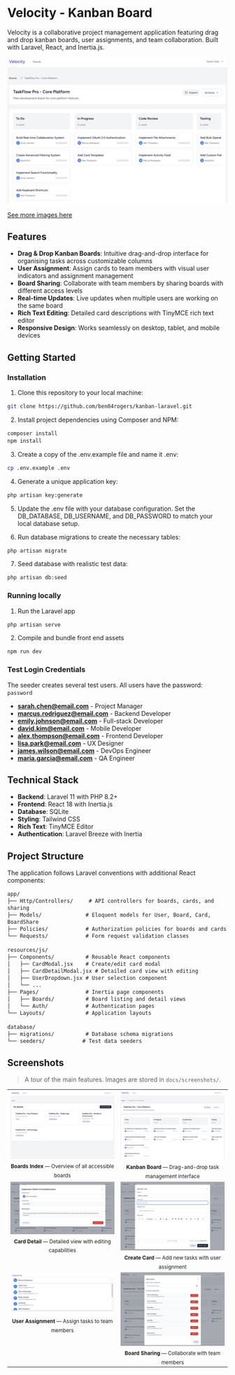 # Velocity - Kanban Board

Velocity is a collaborative project management application featuring drag and drop kanban boards, user assignments, and team collaboration. Built with Laravel, React, and Inertia.js.

![Kanban Board](docs/screenshots/kanban-board.png)

[See more images here](#screenshots)

## Features

- **Drag & Drop Kanban Boards**: Intuitive drag-and-drop interface for organising tasks across customizable columns
- **User Assignment**: Assign cards to team members with visual user indicators and assignment management
- **Board Sharing**: Collaborate with team members by sharing boards with different access levels
- **Real-time Updates**: Live updates when multiple users are working on the same board
- **Rich Text Editing**: Detailed card descriptions with TinyMCE rich text editor
- **Responsive Design**: Works seamlessly on desktop, tablet, and mobile devices

## Getting Started

### Installation

1. Clone this repository to your local machine:

```sh
git clone https://github.com/ben04rogers/kanban-laravel.git
```

2. Install project dependencies using Composer and NPM:

```sh
composer install
npm install
```

3. Create a copy of the .env.example file and name it .env:

```sh
cp .env.example .env
```

4. Generate a unique application key:

```sh
php artisan key:generate
```

5. Update the .env file with your database configuration. Set the DB_DATABASE, DB_USERNAME, and DB_PASSWORD to match your local database setup.

6. Run database migrations to create the necessary tables:

```sh
php artisan migrate
```

7. Seed database with realistic test data:

```sh
php artisan db:seed
```

### Running locally

1. Run the Laravel app

```sh
php artisan serve
```

2. Compile and bundle front end assets

```sh
npm run dev
```

### Test Login Credentials

The seeder creates several test users. All users have the password: `password`

- **sarah.chen@email.com** - Project Manager
- **marcus.rodriguez@email.com** - Backend Developer
- **emily.johnson@email.com** - Full-stack Developer
- **david.kim@email.com** - Mobile Developer
- **alex.thompson@email.com** - Frontend Developer
- **lisa.park@email.com** - UX Designer
- **james.wilson@email.com** - DevOps Engineer
- **maria.garcia@email.com** - QA Engineer

## Technical Stack

- **Backend**: Laravel 11 with PHP 8.2+
- **Frontend**: React 18 with Inertia.js
- **Database**: SQLite
- **Styling**: Tailwind CSS
- **Rich Text**: TinyMCE Editor
- **Authentication**: Laravel Breeze with Inertia

## Project Structure

The application follows Laravel conventions with additional React components:

```
app/
├── Http/Controllers/     # API controllers for boards, cards, and sharing
├── Models/              # Eloquent models for User, Board, Card, BoardShare
├── Policies/            # Authorization policies for boards and cards
└── Requests/            # Form request validation classes

resources/js/
├── Components/          # Reusable React components
│   ├── CardModal.jsx    # Create/edit card modal
│   ├── CardDetailModal.jsx # Detailed card view with editing
│   ├── UserDropdown.jsx # User selection component
│   └── ...
├── Pages/               # Inertia page components
│   ├── Boards/          # Board listing and detail views
│   └── Auth/            # Authentication pages
└── Layouts/             # Application layouts

database/
├── migrations/          # Database schema migrations
└── seeders/            # Test data seeders
```

## Screenshots

> A tour of the main features. Images are stored in `docs/screenshots/`.

<table>
  <tr>
    <td align="center" valign="top" width="50%">
      <img src="docs/screenshots/boards-index.png" alt="Boards Index" width="100%" />
      <div><sub><b>Boards Index</b> — Overview of all accessible boards</sub></div>
    </td>
    <td align="center" valign="top" width="50%">
      <img src="docs/screenshots/kanban-board.png" alt="Kanban Board" width="100%" />
      <div><sub><b>Kanban Board</b> — Drag-and-drop task management interface</sub></div>
    </td>
  </tr>
  <tr>
    <td align="center" valign="top" width="50%">
      <img src="docs/screenshots/card-detail.png" alt="Card Detail" width="100%" />
      <div><sub><b>Card Detail</b> — Detailed view with editing capabilities</sub></div>
    </td>
    <td align="center" valign="top" width="50%">
      <img src="docs/screenshots/create-card.png" alt="Create Card" width="100%" />
      <div><sub><b>Create Card</b> — Add new tasks with user assignment</sub></div>
    </td>
  </tr>
  <tr>
    <td align="center" valign="top" width="50%">
      <img src="docs/screenshots/user-assignment.png" alt="User Assignment" width="100%" />
      <div><sub><b>User Assignment</b> — Assign tasks to team members</sub></div>
    </td>
    <td align="center" valign="top" width="50%">
      <img src="docs/screenshots/board-sharing.png" alt="Board Sharing" width="100%" />
      <div><sub><b>Board Sharing</b> — Collaborate with team members</sub></div>
    </td>
  </tr>
</table>